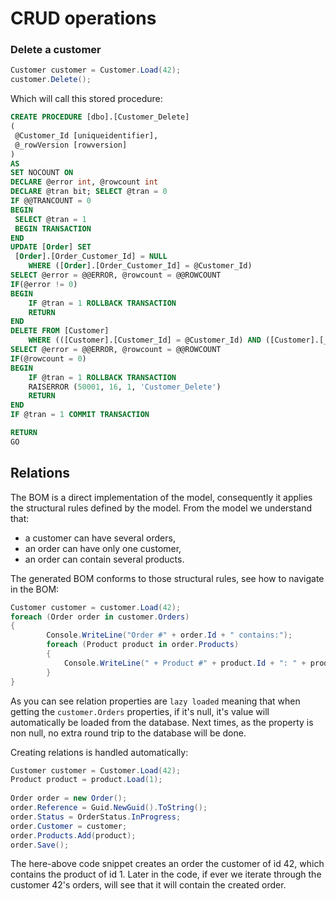 # CRUD operations







### Delete a customer

```csharp
Customer customer = Customer.Load(42);
customer.Delete();
```

Which will call this stored procedure:

```sql
CREATE PROCEDURE [dbo].[Customer_Delete]
(
 @Customer_Id [uniqueidentifier],
 @_rowVersion [rowversion]
)
AS
SET NOCOUNT ON
DECLARE @error int, @rowcount int
DECLARE @tran bit; SELECT @tran = 0
IF @@TRANCOUNT = 0
BEGIN
 SELECT @tran = 1
 BEGIN TRANSACTION
END
UPDATE [Order] SET
 [Order].[Order_Customer_Id] = NULL
    WHERE ([Order].[Order_Customer_Id] = @Customer_Id)
SELECT @error = @@ERROR, @rowcount = @@ROWCOUNT
IF(@error != 0)
BEGIN
    IF @tran = 1 ROLLBACK TRANSACTION
    RETURN
END
DELETE FROM [Customer]
    WHERE (([Customer].[Customer_Id] = @Customer_Id) AND ([Customer].[_rowVersion] = @_rowVersion))
SELECT @error = @@ERROR, @rowcount = @@ROWCOUNT
IF(@rowcount = 0)
BEGIN
    IF @tran = 1 ROLLBACK TRANSACTION
    RAISERROR (50001, 16, 1, 'Customer_Delete')
    RETURN
END
IF @tran = 1 COMMIT TRANSACTION

RETURN
GO
```

## Relations

The BOM is a direct implementation of the model, consequently it applies the structural rules defined by the model. From the model we understand that:

* a customer can have several orders,
* an order can have only one customer,
* an order can contain several products.

The generated BOM conforms to those structural rules, see how to navigate in the BOM:

```csharp
Customer customer = customer.Load(42);
foreach (Order order in customer.Orders)
{
        Console.WriteLine("Order #" + order.Id + " contains:");
        foreach (Product product in order.Products)
        {
            Console.WriteLine(" + Product #" + product.Id + ": " + product.Label);
        }
}
```

As you can see relation properties are ```lazy loaded``` meaning that when getting the ```customer.Orders``` properties, if it's null, it's value will automatically be loaded from the database. Next times, as the property is non null, no extra round trip to the database will be done.

Creating relations is handled automatically:

```csharp
Customer customer = Customer.Load(42);
Product product = product.Load(1);
 
Order order = new Order();
order.Reference = Guid.NewGuid().ToString();
order.Status = OrderStatus.InProgress;
order.Customer = customer;
order.Products.Add(product);
order.Save();
```

The here-above code snippet creates an order the customer of id 42, which contains the product of id 1. Later in the code, if ever we iterate through the customer 42's orders, will see that it will contain the created order.